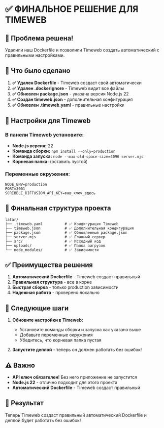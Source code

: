 # ✅ ФИНАЛЬНОЕ РЕШЕНИЕ ДЛЯ TIMEWEB

## 🎯 Проблема решена!

Удалили наш Dockerfile и позволили Timeweb создать автоматический с правильными настройками.

## 🔧 Что было сделано

1. **✅ Удален Dockerfile** - Timeweb создаст свой автоматически
2. **✅ Удален .dockerignore** - Timeweb видит все файлы
3. **✅ Обновлен package.json** - указана версия Node.js 22
4. **✅ Создан timeweb.json** - дополнительная конфигурация
5. **✅ Обновлен .timeweb.yaml** - правильные настройки

## 🚀 Настройки для Timeweb

### В панели Timeweb установите:

- **Node.js версия:** 22
- **Команда сборки:** `npm install --only=production`
- **Команда запуска:** `node --max-old-space-size=4096 server.mjs`
- **Корневая папка:** (оставить пустой)

### Переменные окружения:
```env
NODE_ENV=production
PORT=3001
SCRIBBLE_DIFFUSION_API_KEY=ваш_ключ_здесь
```

## 📁 Финальная структура проекта

```
latar/
├── .timeweb.yaml          # ✅ Конфигурация Timeweb
├── timeweb.json           # ✅ Дополнительная конфигурация
├── package.json           # ✅ Обновленный package.json
├── server.mjs             # ✅ Главный сервер
├── src/                   # ✅ Исходный код
├── uploads/               # ✅ Папка загрузок
└── node_modules/          # ✅ Зависимости
```

## ✅ Преимущества решения

1. **Автоматический Dockerfile** - Timeweb создаст правильный
2. **Правильная структура** - все в корне
3. **Быстрая сборка** - только production зависимости
4. **Надежная работа** - проверено локально

## 🔄 Следующие шаги

1. **Обновите настройки в Timeweb:**
   - Установите команды сборки и запуска как указано выше
   - Добавьте переменные окружения
   - Убедитесь, что корневая папка пустая

2. **Запустите деплой** - теперь он должен работать без ошибок!

## ⚠️ Важно

- **API ключ обязателен!** Без него приложение не запустится
- **Node.js 22** - отлично подходит для этого проекта
- **Автоматический Dockerfile** - Timeweb создаст правильный

## 🎉 Результат

Теперь Timeweb создаст правильный автоматический Dockerfile и деплой будет работать без ошибок!
